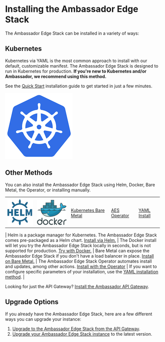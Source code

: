# Installing the Ambassador Edge Stack

The Ambassador Edge Stack can be installed in a variety of ways:

## Kubernetes

Kubernetes via YAML is the most common approach to install with our default, customizable manifest. The Ambassador Edge Stack is designed to run in Kubernetes for production. **If you're new to Kubernetes and/or Ambassador, we recommend using this method.**

See the [Quick Start](../../tutorials/getting-started) installation guide to
get started in just a few minutes.

[![YAML](../../images/kubernetes.png)](../../tutorials/getting-started)

## Other Methods

You can also install the Ambassador Edge Stack using Helm, Docker, Bare Metal,
the Operator, or installing manually.

|                                                                                                                                                     |                                                                                                                                                                   |                                                                                                                                                   |                                                                                                                                             |                                                                                                                                      |
|-----------------------------------------------------------------------------------------------------------------------------------------------------|-------------------------------------------------------------------------------------------------------------------------------------------------------------------|---------------------------------------------------------------------------------------------------------------------------------------------------|---------------------------------------------------------------------------------------------------------------------------------------------|--------------------------------------------------------------------------------------------------------------------------------------|
|                                                                                                                                                     |                                                                                                                                                                   |                                                                                                                                                   |                                                                                                                                             |                                                                                                                                      |
| [![Helm](../../images/helm.png)](helm)                                                                                         | [![Docker](../../images/docker.png)](docker)                                                                                                  | [Kubernetes Bare Metal](bare-metal)                                                                                               | [AES Operator](aes-operator)                                                                                                    | [YAML Install](yaml-install)                                                                                          |

| Helm is a package manager for Kubernetes. The Ambassador Edge Stack comes pre-packaged as a Helm chart. [Install via Helm.](helm) | The Docker install will let you try the Ambassador Edge Stack locally in seconds, but is not supported for production. [Try with Docker.](docker) | Bare Metal can expose the Ambassador Edge Stack if you don't have a load balancer in place. [Install on Bare Metal.](bare-metal) | The Ambassador Edge Stack Operator automates install and updates, among other actions. [Install with the Operator](aes-operator) | If you want to configure specific parameters of your installation, use the [YAML installation method](yaml-install). |

Looking for just the API Gateway? [Install the Ambassador API Gateway](install-ambassador-oss).


## Upgrade Options

If you already have the Ambassador Edge Stack, here are a few different ways you can upgrade your instance:


1. [Upgrade to the Ambassador Edge Stack from the API Gateway](upgrade-to-edge-stack).
2. [Upgrade your Ambassador Edge Stack instance](upgrading) to the latest version.